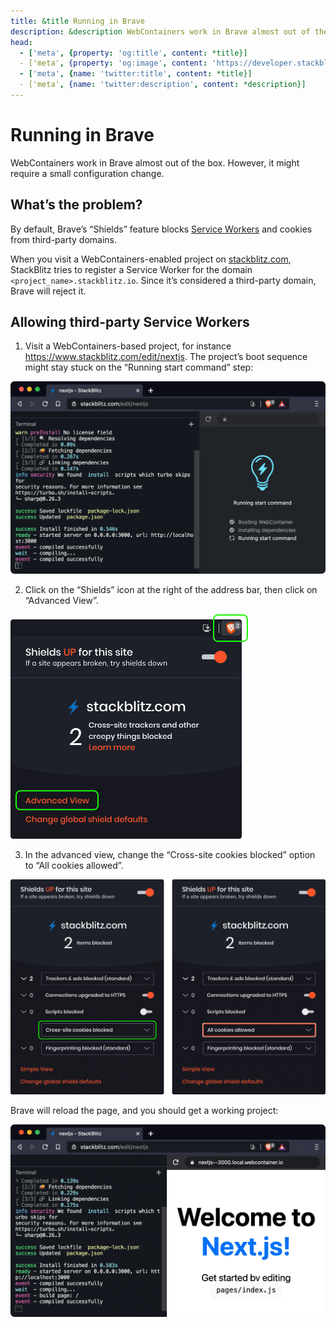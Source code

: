 ```yaml
---
title: &title Running in Brave
description: &description WebContainers work in Brave almost out of the box. However, it might require a small configuration change.
head:
  - ['meta', {property: 'og:title', content: *title}] 
  - ['meta', {property: 'og:image', content: 'https://developer.stackblitz.com/img/og/webcontainer-running-in-brave.png'}]
  - ['meta', {name: 'twitter:title', content: *title}]
  - ['meta', {name: 'twitter:description', content: *description}]
---
```


# Running in Brave

WebContainers work in Brave almost out of the box. However, it might require a small configuration change.

## What’s the problem?

By default, Brave’s “Shields” feature blocks [Service Workers](https://developer.mozilla.org/en-US/docs/Web/API/Service_Worker_API) and cookies from third-party domains.

When you visit a WebContainers-enabled project on [stackblitz.com](https://www.stackblitz.com/), StackBlitz tries to register a Service Worker for the domain `<project_name>.stackblitz.io`. Since it’s considered a third-party domain, Brave will reject it.

## Allowing third-party Service Workers

1. Visit a WebContainers-based project, for instance https://www.stackblitz.com/edit/nextjs. The project’s boot sequence might stay stuck on the “Running start command” step:

![Screenshot of Brave on a WebContainers project with the Brave Shields feature on. Loading the project’s web server is stuck on the last step.](./assets/brave-stuck-project.png)

2. Click on the “Shields” icon at the right of the address bar, then click on “Advanced View”.

<img alt="Screenshot showing the Shields configuration popup for stackblitz.com." src="./assets/brave-shields-popup.png" width="380" />

3. In the advanced view, change the “Cross-site cookies blocked” option to “All cookies allowed”.

![Screenshot showing the advanced view of the Shields configuration popup, with a drop-down selector for cross-site cookie permissions.](./assets/brave-shields-details.png)

Brave will reload the page, and you should get a working project:

![Screenshot of Brave on a WebContainers project with the Brave Shields feature tweaked to allow third-party cookies and Service Workers. Loading the web server works, and shows the default page for Next.js’s starter project.](./assets/brave-working-project.png)
